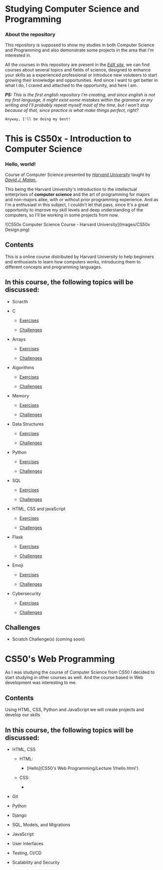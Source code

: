 # Studying Computer Science and Programming

### About the repository

This repository is supposed to show my studies in both Computer Science and Programming and also demonstrate some projects in the area that I'm interested in.

All the courses in this repository are present in the [*EdX site*](https://www.edx.org/), we can find courses about several topics and fields of science, designed to enhance your skills as a experienced professional or introduce new voluteers to start growing their knowledge and opportunities. And since I want to get better in what I do, I craved and attached to the opportunity, and here I am.

***PS:** This is the first english repository I'm creating, and since english is not my first language, it might exist some mistakes within the grammar or my writing and I'll probably repeat myself most of the time, but I won't stop because of that, since practice is what make things perfect, right?*

`Anyway, I'll be doing my best!`

# This is CS50x - Introduction to Computer Science

### Hello, world!

Course of Computer Science presented by [*Harvard University*](https://www.edx.org/school/harvardx) taught by [*David J. Malan.*](https://cs.harvard.edu/malan/) 

This being the Harvard University's introduction to the intellectual enterprises of **computer science** and the art of programming for majors and non-majors alike, with or without prior programming experience. And as I'm a enthusiast in this subject, I couldn't let that pass, since It's a great opportunity to improve my skill levels and deep understanding of the computers, so I'll be working in some projects from now.

![CS50x Computer Science Course - Harvard University](Images/CS50x Design.png)

## Contents

This is a online course distributed by Harvard University to help beginners and enthusiasts to learn how computers works, introducing them to different concepts and programming languages.

## In this course, the following topics will be discussed:

- Scracth

- C

   * [Exercises](CS50x%20-%20Introduction%20to%20Computer%20Science/Week%200%20-%20Scratch/)
   
   * [Challenges](CS50x%20-%20Introduction%20to%20Computer%20Science/Week%200%20-%20Scratch/)

- Arrays

   * [Exercises](CS50x%20-%20Introduction%20to%20Computer%20Science/Week%201%20-%20C/)
   
   * [Challenges](CS50x%20-%20Introduction%20to%20Computer%20Science/Week%201%20-%20C/)

- Algorithms

   * [Exercises](CS50x%20-%20Introduction%20to%20Computer%20Science/)
   
   * [Challenges](CS50x%20-%20Introduction%20to%20Computer%20Science/)

- Memory

   * [Exercises](CS50x%20-%20Introduction%20to%20Computer%20Science/)
   
   * [Challenges](CS50x%20-%20Introduction%20to%20Computer%20Science/)

- Data Structures

   * [Exercises](CS50x%20-%20Introduction%20to%20Computer%20Science/)
   
   * [Challenges](CS50x%20-%20Introduction%20to%20Computer%20Science/)

- Python

   * [Exercises](CS50x%20-%20Introduction%20to%20Computer%20Science/)
   
   * [Challenges](CS50x%20-%20Introduction%20to%20Computer%20Science/)

- SQL

   * [Exercises](CS50x%20-%20Introduction%20to%20Computer%20Science/)
   
   * [Challenges](CS50x%20-%20Introduction%20to%20Computer%20Science/)

- HTML, CSS and javaScript

   * [Exercises](CS50x%20-%20Introduction%20to%20Computer%20Science/)
   
   * [Challenges](CS50x%20-%20Introduction%20to%20Computer%20Science/)

- Flask

   * [Exercises](CS50x%20-%20Introduction%20to%20Computer%20Science/)
   
   * [Challenges](CS50x%20-%20Introduction%20to%20Computer%20Science/)

- Emoji

   * [Exercises](CS50x%20-%20Introduction%20to%20Computer%20Science/)
   
   * [Challenges](CS50x%20-%20Introduction%20to%20Computer%20Science/)

- Cybersecurity

   * [Exercises](CS50x%20-%20Introduction%20to%20Computer%20Science/)
   
   * [Challenges](CS50x%20-%20Introduction%20to%20Computer%20Science/)

## Challenges

- Scratch Challenge(s) (coming soon)

# CS50's Web Programming

As I was studying the course of Computer Science from CS50 I decided to start studying in other courses as well. And the course based in Web development was interesting to me.

## Contents

Using HTML, CSS, Python and JavaScript we will create projects and develop our skills

## In this course, the following topics will be discussed:

- HTML, CSS

   * HTML:

      * [Hello](CS50's Web Programming/Lecture 1/hello.html')

   * CSS:

      * 

- Git

- Python

- Django

- SQL, Models, and Migrations

- JavaScript

- User Interfaces

- Testing, CI/CD

- Scalability and Security